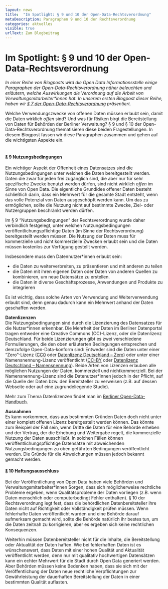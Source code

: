 ```yaml
---
layout: news
title:  "Im Spotlight: § 9 und 10 der Open-Data-Rechtsverordnung"
metaDescription: Paragraphen 9 und 10 der Rechtsverordnung
categories: aktuelles
visible: true
urlText: Zum Blogbeitrag
---
```


# Im Spotlight: § 9 und 10 der Open-Data-Rechtsverordnung

*In einer Reihe von Blogposts wird die Open Data Informationsstelle einige Paragraphen der Open-Data-Rechtsverordnung näher beleuchten und erläutern, welche Auswirkungen die Verordnung auf die Arbeit von Verwaltungsmitarbeiter\*innen hat. In unserem ersten Blogpost dieser Reihe, haben wir [§ 7 der Open-Data-Rechtsverordnung](https://odis-berlin.de/aktuelles/2020/10/05/rechtsverordnung_paragraph7.html) präsentiert.*  

Welche Verwendungszwecke von offenen Daten müssen erlaubt sein, damit die Daten wirklich *offen* sind? Und was für Risiken birgt die Bereitstellung von Daten für Behörden der Berliner Verwaltung? § 9 und § 10 der Open-Data-Rechtsverordnung thematisieren diese beiden Fragestellungen. In diesem Blogpost fassen wir diese Paragraphen zusammen und gehen auf die wichtigsten Aspekte ein. 
<br><br>
#### § 9 Nutzungsbedingungen

Ein wichtiger Aspekt der Offenheit eines Datensatzes sind die Nutzungsbedingungen unter welchen die Daten bereitgestellt werden. Daten die zwar für jeden frei zugänglich sind, die aber nur für sehr spezifische Zwecke benutzt werden dürfen, sind nicht wirklich *offen* im Sinne von Open Data. Die eigentliche Grundidee offener Daten besteht schließlich darin, dass ein Mehrwert für die gesamte Stadt entsteht, wenn das volle Potenzial von Daten ausgeschöpft werden kann. Um das zu ermöglichen, sollte die Nutzung nicht auf bestimmte Zwecke, Ziel- oder Nutzergruppen beschränkt werden dürfen. 

Im § 9 “Nutzungsbedingungen” der Rechtsverordnung wurde daher verbindlich festgelegt, unter welchen Nutzungsbedingungen veröffentlichungspflichtige Daten (im Sinne der Rechtsverordnung) bereitgestellt werden müssen. Die Nutzung der Daten muss für kommerzielle und nicht kommerzielle Zwecken erlaubt sein und die Daten müssen kostenlos zur Verfügung gestellt werden.

Insbesondere muss den Datennutzer\*innen erlaubt sein:
- die Daten zu weiterverbreiten, zu präsentieren und mit anderen zu teilen
- die Daten mit ihren eigenen Daten oder Daten von anderen Quellen zu kombinieren, um neue Datensätze zu erstellen.
- die Daten in diverse Geschäftsprozesse, Anwendungen und Produkte zu integrieren

Es ist wichtig, dass solche Arten von Verwendung und Weiterverwendung erlaubt sind, denn genau dadurch kann ein Mehrwert anhand der Daten geschaffen werden.

**Datenlizenzen**<br>
Die Nutzungsbedingungen sind durch die Lizenzierung des Datensatzes für die Nutzer\*innen erkennbar. Die Mehrheit der Daten im Berliner Datenportal tragen entweder eine Creative Commons (CC)-Lizenz, oder die Datenlizenz Deutschland. Für beide Lizenzierungen gibt es zwei verschiedene Formulierungen, die den oben erläuterten Bedingungen entsprechen und demzufolge Open-Data-konform sind: Entweder sind die Daten unter einer “Zero”-Lizenz ([CC0](https://creativecommons.org/publicdomain/zero/1.0/deed.de) oder [Datenlizenz Deutschland – Zero](https://www.govdata.de/dl-de/zero-2-0)) oder unter einer Namensnennung-Lizenz veröffentlicht ([CC-BY](https://creativecommons.org/licenses/by/2.0/deed.de) oder [Datenlizenz Deutschland – Namensnennung](https://www.govdata.de/dl-de/by-2-0)). Beide Arten von Lizenzen erlauben alle möglichen Nutzungen der Daten, kommerziell und nichtkommerziell. Bei der Namensnennung-Lizenz sind die Datenutzer\*innen jedoch in der Pflicht, auf die Quelle der Daten bzw. den Bereitsteller zu verweisen (z.B. auf dessen Webseite oder auf eine zugrundeliegende Studie).

Mehr zum Thema Datenlizenzen findet man im [Berliner Open-Data-Handbuch](https://berlinonline.github.io/open-data-handbuch/#lizenz-festlegen).

**Ausnahmen**<br>
Es kann vorkommen, dass aus bestimmten Gründen Daten doch nicht unter einer komplett offenen Lizenz bereitgestellt werden können. Das könnte zum Beispiel der Fall sein, wenn Dritte die Daten für eine Behörde erheben und der Vertrag, der die Erhebung und Weitergabe regelt, die kommerzielle Nutzung der Daten ausschließt. In solchen Fällen können veröffentlichungspflichtige Datensätze mit abweichenden Nutzungsbedingungen zu oben geführten Bedingungen veröffentlicht werden. Die Gründe für die Abweichungen müssen jedoch bekannt gemacht werden.

#### § 10 Haftungsausschluss

Bei der Veröffentlichung von Open Data haben viele Behörden und Verwaltungsmitarbeiter\*innen Sorgen, dass sich möglicherweise rechtliche Probleme ergeben, wenn Qualitätsprobleme der Daten vorliegen (z.B. wenn Daten menschlich oder computerbedingt Fehler enthalten). § 10 der Rechtsverordnung legt fest, dass die behördlichen Datenbereitsteller ihre Daten nicht auf Richtigkeit oder Vollständigkeit prüfen müssen. Wenn fehlerhafte Daten veröffentlicht wurden und eine Behörde darauf aufmerksam gemacht wird, sollte die Behörde natürlich ihr bestes tun, um die Daten zeitnah zu korrigieren, aber es ergeben sich keine rechtlichen Konsequenzen.

Weiterhin müssen Datenbereitsteller nicht für die Inhalte, die Bereitstellung oder Aktualität der Daten haften. Wie bei fehlerhaften Daten ist es wünschenswert, dass Daten mit einer hohen Qualität und Aktualität veröffentlicht werden, denn nur mit qualitativ hochwertigen Datensätzen kann ein echter Mehrwert für die Stadt durch Open Data generiert werden. Aber Behörden müssen keine Bedenken haben, dass sie sich mit der Veröffentlichung der Daten neue rechtliche Verpflichtungen zur Gewährleistung der dauerhaften Bereitstellung der Daten in einer bestimmten Qualität auflasten.

